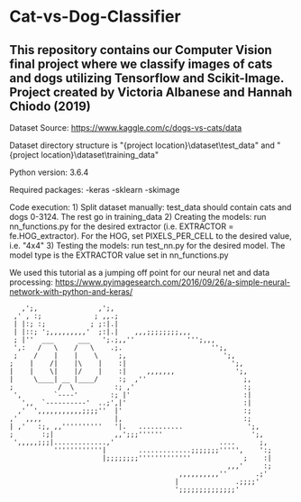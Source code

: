 # Cat-vs-Dog-Classifier
This repository contains our Computer Vision final project where we classify images of cats and dogs utilizing Tensorflow and Scikit-Image.
Project created by Victoria Albanese and Hannah Chiodo (2019)
-------------------

Dataset Source: https://www.kaggle.com/c/dogs-vs-cats/data

Dataset directory structure is "{project location}\dataset\test_data" and "{project location}\dataset\training_data"

Python version: 3.6.4

Required packages:
    -keras
    -sklearn
    -skimage

Code execution:
    1) Split dataset manually: test_data should contain cats and dogs 0-3124. The rest go in training_data
    2) Creating the models: run nn_functions.py for the desired extractor (i.e. EXTRACTOR = fe.HOG_extractor). For the HOG, set         PIXELS_PER_CELL to the desired value, i.e. "4x4"
    3) Testing the models: run test_nn.py for the desired model. The model type is the EXTRACTOR value set in nn_functions.py

We used this tutorial as a jumping off point for our neural net and data processing: https://www.pyimagesearch.com/2016/09/26/a-simple-neural-network-with-python-and-keras/

```
   ,';,               ,';,
 ,' , :;             ; ,,.;
 | |:; :;           ; ;:|.|
 | |::; ';,,,,,,,,,'  ;:|.|    ,,,;;;;;;;;,,,
 ; |''  ___      ___   ';.;,,''             ''';,,,
 ',:   /   \    /   \    .;.                      '';,
 ;    /    |    |    \     ;,                        ';,
;    |    /|    |\    |    :|                          ';,
|    |    \|    |/    |    :|     ,,,,,,,               ';,
|     \____| __ |____/     :;  ,''                        ;,
;           /  \          :; ,'                           :;
 ',        `----'        :; |'                            :|
   ',,  `----------'  ..;',|'                             :|
  ,'  ',,,,,,,,,,,;;;;''  |'                              :;
,'  ,,,,                  |,                              :;
| ,'   :;, ,,''''''''''   '|.   ...........                ';,
;       :;|               ,,';;;''''''                      ';,
 ',,,,,;;;|.............,'                          ....      ;,
           ''''''''''''|        .............;;;;;;;''''',    ':;
                       |;;;;;;;;'''''''''''''             ;    :|
                                                      ,,,'     :;
                                          ,,,,,,,,,,''       .;'
                                         |              .;;;;'
                                         ';;;;;;;;;;;;;;'
```